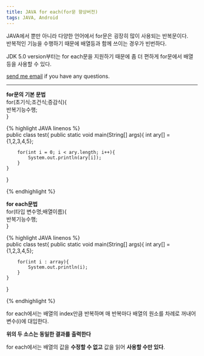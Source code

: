```yaml
---
title: JAVA for each(for문 향상버전)
tags: JAVA, Android
---
```


JAVA에서 뿐만 아니라 다양한 언어에서 for문은 굉장히 많이 사용되는 반복문이다.  
반복적인 기능을 수행하기 때문에 배열등과 함께 쓰이는 경우가 빈번하다.  

JDK 5.0 version부터는 for each문을 지원하기 때문에 좀 더 편하게 for문에서 배열등을 사용할 수 있다.  

 [send me email](mailto:jewel7492@gmail.com) if you have any questions.

<!--more-->

---

**for문의 기본 문법**  
for(초기식;조건식;증감식){  
    반복기능수행;  
}  

{% highlight JAVA linenos %}  
public class test{
    public static void main(String[] args){
        int ary[] = {1,2,3,4,5};

        for(int i = 0; i < ary.length; i++){
            System.out.println(ary[i]);
        }
    }
}

{% endhighlight %}  

**for each문법**  
for(타입 변수명;배열이름){  
    반복기능수행;  
}  

{% highlight JAVA linenos %}  
public class test{
    public static void main(String[] args){
        int ary[] = {1,2,3,4,5};

        for(int i : array){
            System.out.println(i);
        }
    }
}

{% endhighlight %}  

for each에서는 배열의 index만큼 반복하며 매 반복마다 배열의 원소를 차례로 꺼내어 변수(i)에 대입한다.  

**위의 두 소스는 동일한 결과를 출력한다**  

for each에서는 배열의 값을 **수정할 수 없고** 값을 읽어 **사용할 수만 있다**.  
